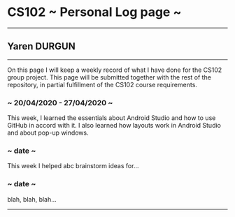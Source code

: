 # CS102 ~ Personal Log page ~
****
## Yaren DURGUN
****

On this page I will keep a weekly record of what I have done for the CS102 group project. This page will be submitted together with the rest of the repository, in partial fulfillment of the CS102 course requirements.

### ~ 20/04/2020 - 27/04/2020 ~
This week, I learned the essentials about Android Studio and how to use GitHub in accord with it. I also learned how layouts work in Android Studio and about pop-up windows.

### ~ date ~
This week I helped abc brainstorm ideas for...

### ~ date ~
blah, blah, blah...

****
